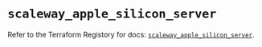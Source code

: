 # `scaleway_apple_silicon_server`

Refer to the Terraform Registory for docs: [`scaleway_apple_silicon_server`](https://registry.terraform.io/providers/scaleway/scaleway/2.21.0/docs/resources/apple_silicon_server).
